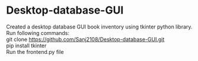 # Desktop-database-GUI
Created a desktop database GUI book inventory using tkinter python library.<br />
Run following commands:<br />
git clone https://github.com/Sanj2108/Desktop-database-GUI.git<br />
pip install tkinter<br />
Run the frontend.py file<br />
